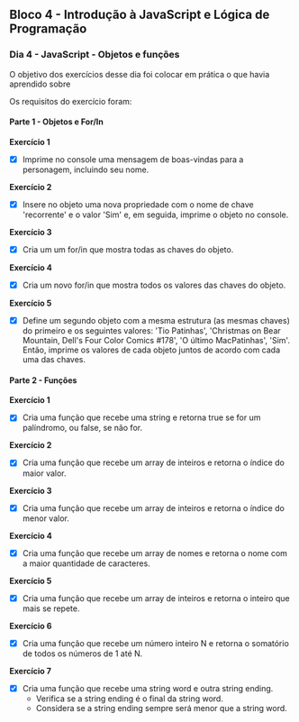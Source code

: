 ## Bloco 4 - Introdução à JavaScript e Lógica de Programação
### Dia 4 - JavaScript - Objetos e funções

O objetivo dos exercícios desse dia foi colocar em prática o que havia aprendido sobre

Os requisitos do exercí­cio foram:

#### Parte 1 - Objetos e For/In

**Exercício 1**
- [x] Imprime no console uma mensagem de boas-vindas para a personagem, incluindo seu nome.

**Exercício 2**
- [x] Insere no objeto uma nova propriedade com o nome de chave 'recorrente' e o valor 'Sim' e, em seguida, imprime o objeto no console.

**Exercício 3**
- [x] Cria um um for/in que mostra todas as chaves do objeto.

**Exercício 4**
- [x] Cria um novo for/in que mostra todos os valores das chaves do objeto.

**Exercício 5**
- [x] Define um segundo objeto com a mesma estrutura (as mesmas chaves) do primeiro e os seguintes valores: 'Tio Patinhas', 'Christmas on Bear Mountain, Dell's Four Color Comics #178', 'O último MacPatinhas', 'Sim'. Então, imprime os valores de cada objeto juntos de acordo com cada uma das chaves.

#### Parte 2 - Funções

**Exercício 1**
- [x] Cria uma função que recebe uma string e retorna true se for um palíndromo, ou false, se não for.

**Exercício 2**
- [x] Cria uma função que recebe um array de inteiros e retorna o índice do maior valor.

**Exercício 3**
- [x] Cria uma função que recebe um array de inteiros e retorna o índice do menor valor.

**Exercício 4**
- [x] Cria uma função que recebe um array de nomes e retorna o nome com a maior quantidade de caracteres.

**Exercício 5**
- [x] Cria uma função que recebe um array de inteiros e retorna o inteiro que mais se repete.

**Exercício 6**
- [x] Cria uma função que recebe um número inteiro N e retorna o somatório de todos os números de 1 até N.

**Exercício 7**
- [x] Cria uma função que recebe uma string word e outra string ending. 
  - Verifica se a string ending é o final da string word. 
  - Considera se a string ending sempre será menor que a string word.
